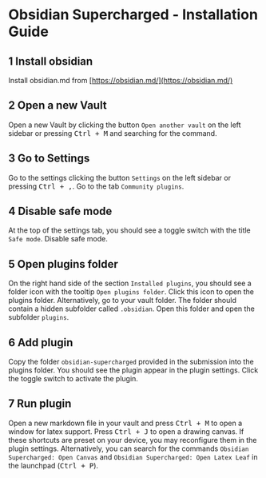 # Obsidian Supercharged - Installation Guide

## 1 Install obsidian
Install obsidian.md from [https://obsidian.md/](https://obsidian.md/)

## 2 Open a new Vault
Open a new Vault by clicking the button `Open another vault` on the left sidebar or pressing <kbd>Ctrl + M</kbd> and searching for the command.

## 3 Go to Settings
Go to the settings clicking the button `Settings` on the left sidebar or pressing <kbd>Ctrl + ,</kbd>. Go to the tab `Community plugins`.

## 4 Disable safe mode
At the top of the settings tab, you should see a toggle switch with the title `Safe mode`. Disable safe mode.

## 5 Open plugins folder
On the right hand side of the section `Installed plugins`, you should see a folder icon with the tooltip `Open plugins folder`. Click this icon to open the plugins folder. Alternatively, go to your vault folder. The folder should contain a hidden subfolder called `.obsidian`. Open this folder and open the subfolder `plugins`.

## 6 Add plugin
Copy the folder `obsidian-supercharged` provided in the submission into the plugins folder. You should see the plugin appear in the plugin settings. Click the toggle switch to activate the plugin.

## 7 Run plugin
Open a new markdown file in your vault and press <kbd>Ctrl + M</kbd> to open a window for latex support. Press <kbd>Ctrl + J</kbd> to open a drawing canvas. If these shortcuts are preset on your device, you may reconfigure them in the plugin settings. Alternatively, you can search for the commands `Obsidian Supercharged: Open Canvas` and `Obsidian Supercharged: Open Latex Leaf` in the launchpad (<kbd>Ctrl + P</kbd>).
